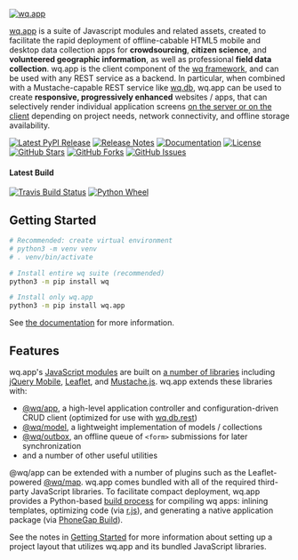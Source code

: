 [![wq.app](https://raw.github.com/wq/wq/master/images/256/wq.app.png)](https://wq.io/wq.app)

[wq.app](https://wq.io/wq.app) is a suite of Javascript modules and related assets, created to facilitate the rapid deployment of offline-cabable HTML5 mobile and desktop data collection apps for **crowdsourcing**, **citizen science**, and **volunteered geographic information**, as well as professional **field data collection**.  wq.app is the client component of the [wq framework], and can be used with any REST service as a backend.  In particular, when combined with a Mustache-capable REST service like [wq.db], wq.app can be used to create **responsive, progressively enhanced** websites / apps, that can selectively render individual application screens [on the server or on the client] depending on project needs, network connectivity, and offline storage availability.

[![Latest PyPI Release](https://img.shields.io/pypi/v/wq.app.svg)](https://pypi.org/project/wq.app)
[![Release Notes](https://img.shields.io/github/release/wq/wq.app.svg)](https://github.com/wq/wq.app/releases)
[![Documentation](https://img.shields.io/badge/Docs-1.2-blue.svg)](https://wq.io/wq.app)
[![License](https://img.shields.io/pypi/l/wq.app.svg)](https://wq.io/license)
[![GitHub Stars](https://img.shields.io/github/stars/wq/wq.app.svg)](https://github.com/wq/wq.app/stargazers)
[![GitHub Forks](https://img.shields.io/github/forks/wq/wq.app.svg)](https://github.com/wq/wq.app/network)
[![GitHub Issues](https://img.shields.io/github/issues/wq/wq.app.svg)](https://github.com/wq/wq.app/issues)

#### Latest Build

[![Travis Build Status](https://img.shields.io/travis/wq/wq.app/master.svg)](https://travis-ci.org/wq/wq.app)
[![Python Wheel](https://img.shields.io/bintray/v/wq/wq.app/wq.app.svg)](https://bintray.com/wq/wq.app/wq.app/_latestVersion)

## Getting Started

```bash
# Recommended: create virtual environment
# python3 -m venv venv
# . venv/bin/activate

# Install entire wq suite (recommended)
python3 -m pip install wq

# Install only wq.app
python3 -m pip install wq.app
```

See [the documentation] for more information.

## Features

wq.app's [JavaScript modules] are built on [a number of libraries] including [jQuery Mobile], [Leaflet], and [Mustache.js].  wq.app extends these libraries with:

 * [@wq/app], a high-level application controller and configuration-driven CRUD client (optimized for use with [wq.db.rest])
 * [@wq/model], a lightweight implementation of models / collections
 * [@wq/outbox], an offline queue of `<form>` submissions for later synchronization
 * and a number of other useful utilities

@wq/app can be extended with a number of plugins such as the Leaflet-powered [@wq/map].  wq.app comes bundled with all of the required third-party JavaScript libraries.  To facilitate compact deployment, wq.app provides a Python-based [build process] for compiling wq apps: inlining templates, optimizing code (via [r.js]), and generating a native application package (via [PhoneGap Build]).

See the notes in [Getting Started] for more information about setting up a project layout that utilizes wq.app and its bundled JavaScript libraries.

 [wq framework]: https://wq.io
 [recommended project layout]: https://github.com/wq/django-wq-template
 [a number of libraries]: https://wq.io/docs/third-party

 [the documentation]: https://wq.io/docs/setup
 [JavaScript modules]: https://wq.io/docs/?chapter_id=app
 [RequireJS]: http://requirejs.org
 [r.js]: https://github.com/jrburke/r.js
 [jQuery Mobile]: http://jquerymobile.com
 [Leaflet]: http://leafletjs.com
 [Mustache.js]: https://mustache.github.com/
 [PhoneGap Build]: https://build.phonegap.com/
 
 [@wq/app]: https://wq.io/docs/app-js
 [@wq/map]: https://wq.io/docs/map-js
 [@wq/model]: https://wq.io/docs/model-js
 [@wq/outbox]: https://wq.io/docs/outbox-js 
 
 [jquery-mobile.scss]: https://wq.io/docs/jquery-mobile-scss-themes
 [build process]: https://wq.io/docs/build
 
 [wq.db]: https://wq.io/wq.db
 [wq.db.rest]: https://wq.io/docs/about-rest
 [on the server or on the client]: https://wq.io/docs/templates

 [third-party]: https://wq.io/docs/third-party
 [Getting Started]: https://wq.io/docs/setup
